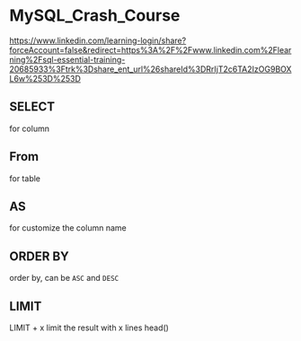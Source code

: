 # MySQL_Crash_Course

https://www.linkedin.com/learning-login/share?forceAccount=false&redirect=https%3A%2F%2Fwww.linkedin.com%2Flearning%2Fsql-essential-training-20685933%3Ftrk%3Dshare_ent_url%26shareId%3DRrIjT2c6TA2IzOG9BOXL6w%253D%253D

## SELECT
for column

## From
for table

## AS
for customize the column name

## ORDER BY
order by, can be ```ASC``` and ```DESC```

## LIMIT
LIMIT + x
limit the result with x lines
head()